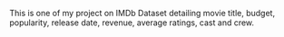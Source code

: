 This is one of my project on IMDb Dataset detailing movie title, budget, popularity, release date, revenue, average ratings, cast and crew.

